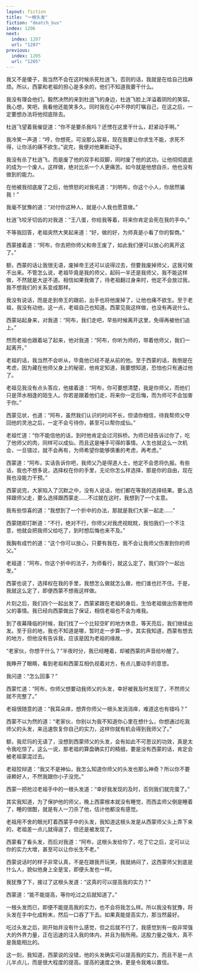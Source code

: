 ```yaml
---
layout: fiction
title: "一根头发"
fiction: "deatch_bus"
index: 1206
next:
  index: 1207
  url: "1207"
previous:
  index: 1205
  url: "1205"
---
```

我又不是傻子，我当然不会在这时候杀死杜逍飞，否则的话，我就是在给自己找麻烦。所以，西蒙和老祖的担心是多余的，他们不知道我要干什么。

我没有理会他们，毅然决然的来到杜逍飞的身边，杜逍飞脸上洋溢着阴险的笑容。我心想，笑吧，我看他还能笑多久。同时我在心中不停的叮嘱自己，在这之后，一定要想办法将他彻底除去。

杜逍飞望着我催促道：“你不是要杀我吗？还愣在这里干什么，赶紧动手啊。”

我冷笑一声道：“哼，你想死，可没那么容易，现在我要让你求生不能，求死不得，让你活的痛不欲生。”说完，我便对他果断动手。

我没有杀了杜逍飞，而是废了他的双手和双脚，同时废了他的武功，让他彻彻底底的成为一个废人。这样做，绝对比杀一个人更痛苦。如今就是他想自杀，他也没有做到的能力。

在他被我彻底废了之后，他愤怒的对我吼道：“刘明布，你这个小人，你居然骗我！”

我毫不犹豫的道：“对付你这种人，就是小人我也愿意做。”

杜逍飞咬牙切齿的对我道：“王八蛋，你给我等着，将来你肯定会死在我的手中。”

不等我回答，老祖突然大笑起来道：“好，做的好，为师真是小看了你的智商。”

西蒙接着道：“阿布，你去把你师父和帝王废了，如此我们便可以放心的离开这了。”

额，西蒙的话让我很无语，废掉帝王还可以说得过去，但要我废掉师父，这我可做不出来。不管怎么说，老祖毕竟是我的师父，起码一半还是我师父，我不能这样做，不然就是大逆不道。相信如果我做了，待老祖翻过身来时，他定不会放过我，我不想我们的关系变成那样。

我没有说话，而是走到帝王的跟前，出手也将他废掉了，让他也痛不欲生。至于老祖，我没有动他，这一点，老祖自己也知道。西蒙见我这样做，也没有再说什么。

西蒙站起身来，对我道：“阿布，我们走吧，早些时候离开这里，免得再被他们追上。”

然而老祖也跟着站了起来，他对我道：“阿布，你听为师的，带着他师父，我们一起离开。”

老祖的话，我当然不会听从，毕竟他已经不是从前的他。至于西蒙的话，我倒是在考虑，因为藏在他师父身上的秘密，他肯定知道，我要想知道，恐怕也只有通过他了。

老祖见我没有点头答应，他接着道：“阿布，你可要想清楚，我是你师父，而他们只是萍水相逢的陌生人。你若是跟着他们走，将来你一定后悔，而为师可不会加害于你。”

西蒙见状，也道：“阿布，虽然我们认识的时间不长，但请你相信，待我帮师父夺回他的灵池之后，一定不会亏待你，甚至可以帮你成仙。”

老祖忙道：“你不能信他的话，到时他肯定会过河拆桥。为师已经告诉过你了，吃了他师父的肉，同样可以成仙，而且这是唾手可得的事情。人生也就这么一次机会，一旦错过，就不会再有，为师希望你能够慎重的考虑，再考虑。”

西蒙道：“阿布，实话告诉你吧，我师父乃是得道人士，他定不会恩将仇报。有些话，我也不想多说，选择权在你的手里，无论你怎么样选择，那是你的自由，现在我也没能力干预。”

西蒙说完，大家陷入了沉默之中，没有人说话，他们都在等我的选择结果。要么选择跟师父走，要么选择跟西蒙走……不过就在这时，我想到了一个主意。

我有些惊喜的道：“我想到了一个折中的办法，那就是我们大家一起走……”

西蒙随即打断道：“不行，绝对不行，你师父对我虎视眈眈，我怕我们一个不注意，他就会把我师父给吃了，到时想后悔也来不及。”

我胸有成竹的道：“这个你可以放心，只要有我在，我不会让我师父伤害到你的师父。”

老祖道：“阿布，你这个折中的法子，为师看行，就这么定了，我们四个一起出发。”

西蒙也说了，选择权在我的手里，我想怎么做就怎么做，他们谁也拦不住。于是，我就这么定了，即便西蒙不想我这样做。

片刻之后，我们四个一起出发了，西蒙紧跟在老祖的身后，生怕老祖做出伤害他师父的事情。我已经向西蒙做出了保证，相信老祖也不会为难我。

到了夜幕降临的时候，我们找了一个比较空旷的地方休息，等天亮后，我们继续出发。至于目的地，我也不知道是哪，暂时走一步算一步。其实我知道，西蒙有想去的地方，但他没有告诉我，应该是因为老祖的缘故。

“老家伙，你想干什么？”半夜时分，我已经睡着，却被西蒙的声音给吵醒了。

我睁开了眼睛，看到老祖和西蒙互相仇视着对方，有点儿要动手的意思。

我问道：“怎么回事？”

西蒙忙道：“阿布，你师父想要动我师父的头发，幸好被我及时发现了，不然师父就不完整了。”

老祖很随意的道：“我耳朵痒，想弄你师父一根头发消消痒，难道这也有错吗？”

西蒙不以为然的道：“老家伙，你别以为我不知道你心里在想什么，你想通过吃我师父的头发，来迅速恢复你自己的实力，这样你就有机会得到我师父了。”

额，我尼玛的无语了，没想到西蒙师父的头发，会有如此不可思议的功效，真是太令我吃惊了。这么一说，那老祖的算盘确实打的精细，要是没有西蒙的话，肯定会被老祖蒙混过去。

老祖狡辩道：“我又不是神仙，我怎么知道你师父的头发也那么神奇？所以你不要诬赖好人，不然我跟你小子没完。”

西蒙一把抢过老祖手中的一根头发道：“幸好我发现的及时，否则我们就完蛋了。”

其实我知道，为了保护他的师父，晚上西蒙根本就没有睡觉，而西孟师父倒是睡着了，睡的很酣，就是有人一刀杀了他，估计他都没有感觉。

老祖用不舍的眼光盯着西蒙手中的头发，我知道这根头发是从西蒙师父头上弄下来的，老祖差一点儿就得逞了，但还是被发现了。

西蒙看了看头发，而后对我道：“阿布，这根头发给你了，吃了它之后，定可以让你的实力大增，甚至可以让你长生不老。”

西蒙说话时的样子非常认真，不是在跟我开玩笑，我就纳闷了，这西蒙师父到底是什么人，貌似他身上全是宝，即便头发也一样。

我犹豫了下，接过了这根头发道：“这真的可以提高我的实力？”

西蒙道：“能不能提高，等你吃过之后就知道了。”

一根头发而已，即便不能提高我的实力，也不会将我怎么样。所以我没有犹豫，将头发在手中化成粉末，然后一口吞了下去。如果真能提高实力，那当然最好。

吃过头发之后，刚开始并没有什么感觉，但之后就不行了，我感觉到有一股非常强大的外界力量，正在迅速的注入我的体内，并且为我所用。这股力量之强大，真不是我能相比的。

这一刻，我知道，西蒙说的没错，他的头发确实可以提高我的实力，而且不是一点儿半点儿，而是很大程度的提高。提高的速度之快，更是令我难以置信。